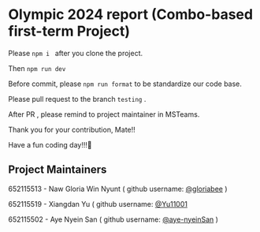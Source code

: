 # Olympic 2024 report (Combo-based first-term Project)

Please ```npm i ``` after you clone the project. 

Then ```npm run dev ```

Before commit, please ``` npm run format ``` to be standardize our code base. 

Please pull request to the branch ``` testing ``` .

After PR , please remind to project maintainer in MSTeams. 

Thank you for your contribution, Mate!!

Have a fun coding day!!!🤩

## Project Maintainers 


652115513 - Naw Gloria Win Nyunt ( github username:  [@gloriabee](https://github.com/gloriabee) )

652115519 - Xiangdan Yu ( github username: [@Yu11001](https://github.com/Yu11001)

652115502 - Aye Nyein San ( github username: [@aye-nyeinSan](https://github.com/aye-nyeinSan)  )
